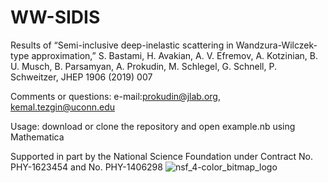 # WW-SIDIS
Results of “Semi-inclusive deep-inelastic scattering in Wandzura-Wilczek-type approximation,” S. Bastami, H. Avakian, A. V. Efremov, A. Kotzinian, B. U. Musch, B. Parsamyan, A. Prokudin, M. Schlegel, G. Schnell, P. Schweitzer, JHEP 1906 (2019) 007

Comments or questions: e-mail:prokudin@jlab.org, kemal.tezgin@uconn.edu

Usage: download or clone the repository and open example.nb using Mathematica

Supported in part by the National 
Science Foundation under 
Contract No. PHY-1623454 and No. PHY-1406298 
![nsf_4-color_bitmap_logo](https://user-images.githubusercontent.com/11931101/40733820-9cb473a2-6404-11e8-9d14-48d3b4ed4505.png)
